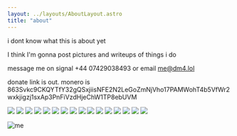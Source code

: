 ```yaml
---
layout: ../layouts/AboutLayout.astro
title: "about"
---
```

i dont know what this is about yet

I think I'm gonna post pictures and writeups of things i do

message me on signal +44 07429038493
or email me@dm4.lol

donate link is out. monero is 863Svkc9CKQYTfY32gQSxjiisNFE2N2LeGoZmNjVho17PAMWohT4b5VfWr2wxkjigzj1sxAp3PnFiVzdHjeChW1TP8ebUVM

![](/chinesebanners/1.gif)
![](/chinesebanners/2.gif)
![](/chinesebanners/3.gif)
![](/chinesebanners/4.gif)
![](/chinesebanners/5.gif)
![](/chinesebanners/6.gif)
![](/chinesebanners/7.gif)
![](/chinesebanners/8.gif)
![](/chinesebanners/9.gif)
![](/chinesebanners/10.gif)
![](/chinesebanners/11.gif)
![](/chinesebanners/12.gif)
![](/chinesebanners/13.gif)
![](/chinesebanners/14.gif)
![](/chinesebanners/15.gif)
![](/chinesebanners/16.gif)

![me](/img/20230429-DMC-G81-P1510100.jpg)
